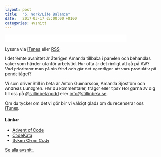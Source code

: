 ```yaml
---
layout: post
title:  "5. Work/Life Balance"
date:   2017-03-17 05:00:00 +0100
categories: avsnitt
---
```

<iframe style="border: none" src="//html5-player.libsyn.com/embed/episode/id/5176889/height/26/width/400/theme/standard-mini/autonext/no/thumbnail/no/autoplay/no/preload/no/no_addthis/no/direction/backward/no-cache/true/" height="26" width="400" scrolling="no"  allowfullscreen webkitallowfullscreen mozallowfullscreen oallowfullscreen msallowfullscreen></iframe>
<p>Lyssna via <a href="https://itunes.apple.com/se/podcast/still-in-beta/id1174070946">iTunes</a> eller <a href="http://stillinbeta.libsyn.com/rss">RSS</a></p>

<p>I det femte avsnittet &auml;r &aring;terigen Amanda tillbaka i panelen och behandlas saker som h&auml;nder utanf&ouml;r arbetstid. Hur ofta &auml;r det rimligt att g&aring; p&aring; AW? Vad prioriterar man p&aring; sin fritid och g&aring;r det egentligen att vara produktiv p&aring; pendelt&aring;get?</p>

<p>Vi som driver Still in beta &auml;r Anton Gunnarsson, Amanda Sj&ouml;str&ouml;m och Andreas Lundgren. Har du kommentarer, fr&aring;gor eller tips? H&ouml;r g&auml;rna av dig till oss p&aring;&nbsp;<a href="http://twitter.com/stillinbetapodd">@stillinbetapodd</a>&nbsp;eller&nbsp;<a href="mailto:info@stillinbeta.se">info@stillinbeta.se</a>.</p>
<p>Om du tycker om det vi gör blir vi väldigt glada om du recenserar oss i <a href="https://itunes.apple.com/se/podcast/id1174070946">iTunes</a>.</p>
<h4>L&auml;nkar</h4>
<ul>
<li><a href="http://adventofcode.com" target="_blank">Advent of Code</a></li>
<li><a href="http://codekata.com" target="_blank">CodeKata</a></li>
<li><a href="https://www.amazon.com/Clean-Code-Handbook-Software-Craftsmanship/dp/0132350882" target="_blank">Boken Clean Code</a></li>
</ul>

[Se alla avsnitt.](/)
